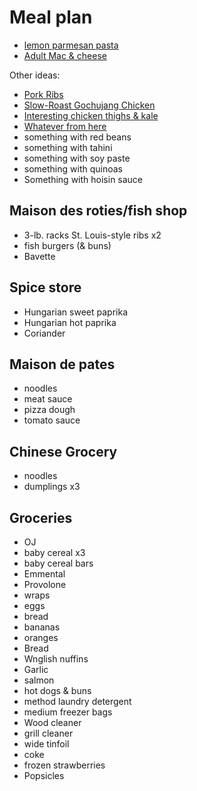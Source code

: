 # Meal plan

- [lemon parmesan pasta](https://www.bonappetit.com/recipe/pasta-with-brown-butter-whole-lemon-and-parmesan)
- [Adult Mac & cheese](https://www.bonappetit.com/recipe/adult-mac-and-cheese)

Other ideas:

- [Pork Ribs](https://www.bonappetit.com/recipe/five-spice-pork-ribs)
- [Slow-Roast Gochujang Chicken](https://www.bonappetit.com/recipe/slow-roast-gochujang-chicken)
- [Interesting chicken thighs & kale](https://www.bonappetit.com/recipe/fideos-with-chicken-thighs-and-kale)
- [Whatever from here](https://www.bonappetit.com/story/yia-vang-hmong-cuisine)
- something with red beans
- something with tahini
- something with soy paste
- something with quinoas
- Something with hoisin sauce

## Maison des roties/fish shop

- 3-lb. racks St. Louis-style ribs x2
- fish burgers (& buns)
- Bavette

## Spice store

- Hungarian sweet paprika
- Hungarian hot paprika
- Coriander

## Maison de pates

- noodles
- meat sauce
- pizza dough
- tomato sauce

## Chinese Grocery

- noodles
- dumplings x3

## Groceries

- OJ
- baby cereal x3
- baby cereal bars
- Emmental
- Provolone
- wraps
- eggs
- bread
- bananas
- oranges
- Bread
- Wnglish nuffins
- Garlic
- salmon
- hot dogs & buns
- method laundry detergent
- medium freezer bags
- Wood cleaner
- grill cleaner
- wide tinfoil
- coke
- frozen strawberries
- Popsicles
